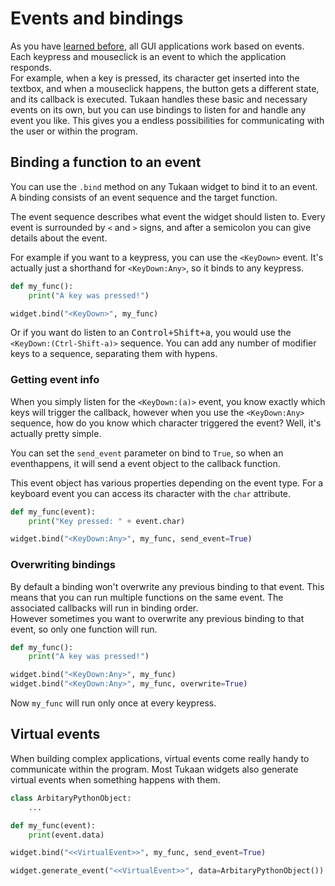 # Events and bindings
As you have [learned before](/docs/basics/hello), all GUI applications work based on events. Each keypress and mouseclick is an event to which the application responds.<br>For example, when a key is pressed, its character get inserted into the textbox, and when a mouseclick happens, the button gets a different state, and its callback is executed. Tukaan handles these basic and necessary events on its own, but you can use bindings to listen for and handle any event you like. This gives you a endless possibilities for communicating with the user or within the program.


## Binding a function to an event
You can use the `.bind` method on any Tukaan widget to bind it to an event. A binding consists of an event sequence and the target function.

The event sequence describes what event the widget should listen to. Every event is surrounded by `<` and `>` signs, and after a semicolon you can give details about the event.

For example if you want to a keypress, you can use the `<KeyDown>` event. It's actually just a shorthand for `<KeyDown:Any>`, so it binds to any keypress.

```python
def my_func():
    print("A key was pressed!")

widget.bind("<KeyDown>", my_func)
```
Or if you want do listen to an <kbd>Control+Shift+a</kbd>, you would use the `<KeyDown:(Ctrl-Shift-a)>` sequence. You can add any number of modifier keys to a sequence, separating them with hypens.

### Getting event info
When you simply listen for the `<KeyDown:(a)>` event, you know exactly which keys will trigger the callback, however when you use the `<KeyDown:Any>` sequence, how do you know which character triggered the event? Well, it's actually pretty simple.

You can set the `send_event` parameter on bind to `True`, so when an eventhappens, it will send a event object to the callback function.

This event object has various properties depending on the event type. For a keyboard event you can access its character with the `char` attribute.

```python
def my_func(event):
    print("Key pressed: " + event.char)

widget.bind("<KeyDown:Any>", my_func, send_event=True)
```

### Overwriting bindings
By default a binding won't overwrite any previous binding to that event. This means that you can run multiple functions on the same event. The associated callbacks will run in binding order.<br>However sometimes you want to overwrite any previous binding to that event, so only one function will run.

```python
def my_func():
    print("A key was pressed!")

widget.bind("<KeyDown:Any>", my_func)
widget.bind("<KeyDown:Any>", my_func, overwrite=True)
```

Now `my_func` will run only once at every keypress.


## Virtual events
When building complex applications, virtual events come really handy to communicate within the program. Most Tukaan widgets also generate virtual events when something happens with them.

```python
class ArbitaryPythonObject:
    ...

def my_func(event):
    print(event.data)

widget.bind("<<VirtualEvent>>", my_func, send_event=True)

widget.generate_event("<<VirtualEvent>>", data=ArbitaryPythonObject())
```